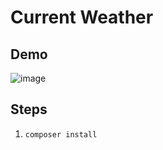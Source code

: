 # Current Weather
## Demo
![image](https://github.com/Yu-hanCheng/0218_interview/blob/master/demo.gif)
## Steps
1. `composer install`